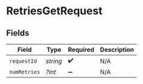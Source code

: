# RetriesGetRequest


## Fields

| Field              | Type               | Required           | Description        |
| ------------------ | ------------------ | ------------------ | ------------------ |
| `requestId`        | *string*           | :heavy_check_mark: | N/A                |
| `numRetries`       | *?int*             | :heavy_minus_sign: | N/A                |